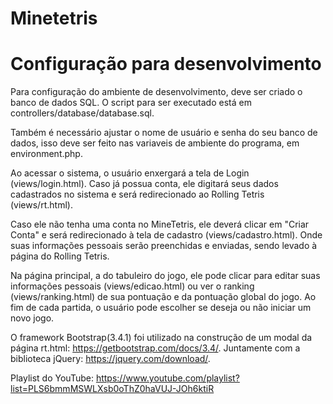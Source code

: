 # Minetetris

# Configuração para desenvolvimento
Para configuração do ambiente de desenvolvimento, deve ser criado o banco de dados SQL. O script para ser executado está em controllers/database/database.sql.

Também é necessário ajustar o nome de usuário e senha do seu banco de dados, isso deve ser feito nas variaveis de ambiente do programa, em environment.php.

Ao acessar o sistema, o usuário enxergará a tela de Login (views/login.html). Caso já possua conta, ele digitará seus dados cadastrados no sistema e será redirecionado ao Rolling Tetris (views/rt.html). 

Caso ele não tenha uma conta no MineTetris, ele deverá clicar em "Criar Conta" e será redirecionado à tela de cadastro (views/cadastro.html). Onde suas informações pessoais serão preenchidas e enviadas, sendo levado à página do Rolling Tetris.

Na página principal, a do tabuleiro do jogo, ele pode clicar para editar suas informações pessoais (views/edicao.html) ou ver o ranking (views/ranking.html) de sua pontuação e da pontuação global do jogo. Ao fim de cada partida, o usuário pode escolher se deseja ou não iniciar um novo jogo.

O framework Bootstrap(3.4.1) foi utilizado na construção de um modal da página rt.html: https://getbootstrap.com/docs/3.4/.
Juntamente com a biblioteca jQuery: https://jquery.com/download/.

Playlist do YouTube: https://www.youtube.com/playlist?list=PLS6bmmMSWLXsb0oThZ0haVUJ-JOh6ktiR
